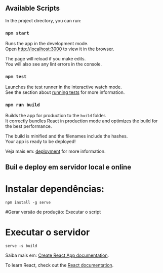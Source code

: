 ## Available Scripts

In the project directory, you can run:

### `npm start`

Runs the app in the development mode.<br />
Open [http://localhost:3000](http://localhost:3000) to view it in the browser.

The page will reload if you make edits.<br />
You will also see any lint errors in the console.

### `npm test`

Launches the test runner in the interactive watch mode.<br />
See the section about [running tests](https://facebook.github.io/create-react-app/docs/running-tests) for more information.

### `npm run build`

Builds the app for production to the `build` folder.<br />
It correctly bundles React in production mode and optimizes the build for the best performance.

The build is minified and the filenames include the hashes.<br />
Your app is ready to be deployed!

Veja mais em: [deployment](https://facebook.github.io/create-react-app/docs/deployment) for more information.


## Buil e deploy em servidor local e online

# Instalar dependências:
`npm install -g serve`

#Gerar versão de produção:
Executar o script <npm run build>

# Executar o servidor
`serve -s build`

Saiba mais em: [Create React App documentation](https://facebook.github.io/create-react-app/docs/getting-started).

To learn React, check out the [React documentation](https://reactjs.org/).
